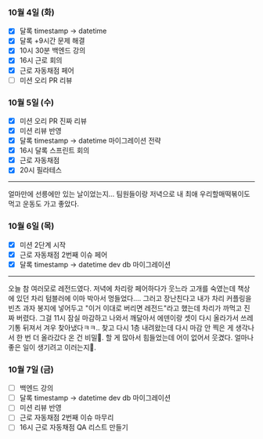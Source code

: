 ### 10월 4일 (화)
- [x] 달록 timestamp -> datetime
- [x] 달록 +9시간 문제 해결
- [x] 10시 30분 백엔드 강의
- [x] 16시 근로 회의
- [x] 근로 자동채점 페어
- [ ] 미션 오리 PR 리뷰

### 10월 5일 (수)
- [x] 미션 오리 PR 진짜 리뷰
- [x] 미션 리뷰 반영
- [x] 달록 timestamp -> datetime 마이그레이션 전략
- [x] 16시 달록 스프린트 회의
- [x] 근로 자동채점
- [x] 20시 필라테스
---
얼마만에 선릉에만 있는 날이었는지... 팀원들이랑 저녁으로 내 최애 우리할매떡볶이도 먹고 운동도 가고 좋았다.

### 10월 6일 (목)
- [x] 미션 2단계 시작
- [x] 근로 자동채점 2번째 이슈 페어
- [x] 달록 timestamp -> datetime dev db 마이그레이션
---
오늘 참 여러모로 레전드였다. 저녁에 차리랑 페어하다가 웃느라 고개를 숙였는데 책상에 있던 차리 텀블러에 이마 박아서 멍들었다....
그러고 장난친다고 내가 차리 커플링을 빈츠 과자 봉지에 넣어두고 "이거 이대로 버리면 레전드"라고 했는데 차리가 까먹고 진짜 버렸다.
그걸 11시 잠실 마감하고 나와서 깨달아서 에덴이랑 셋이 다시 올라가서 쓰레기통 뒤져서 겨우 찾아냈다ㅋㅋ..
찾고 다시 1층 내려왔는데 다시 마감 안 찍은 게 생각나서 한 번 더 올라갔다 온 건 비밀🤫.
할 게 많아서 힘들었는데 어이 없어서 웃겼다. 얼마나 좋은 일이 생기려고 이러는지🧐. 

### 10월 7일 (금)
- [ ] 백엔드 강의
- [ ] 달록 timestamp -> datetime dev db 마이그레이션
- [ ] 미션 리뷰 반영
- [ ] 근로 자동채점 2번째 이슈 마무리
- [ ] 16시 근로 자동채점 QA 리스트 만들기
